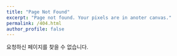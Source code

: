 ```yaml
---
title: "Page Not Found"
excerpt: "Page not found. Your pixels are in anoter canvas."
permalink: /404.html
author_profile: false
---
```


요청하신 페이지를 찾을 수 없습니다.

<script>
	var GOOG_FIXURL_LANG = 'en';
	var GOOG_FIXURL_SITE = 'https://swimminglee.github.io'
</script>
<script src="https://linkhelp.clients.google.com/tbproxy/lh/wm/fixurl.js"/>


